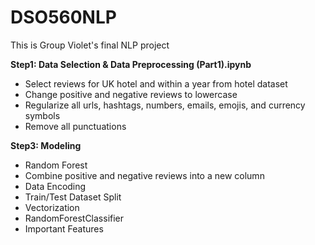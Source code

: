 # DSO560NLP
This is Group Violet's final NLP project

**Step1: Data Selection & Data Preprocessing (Part1).ipynb**
- Select reviews for UK hotel and within a year from hotel dataset
- Change positive and negative reviews to lowercase
- Regularize all urls, hashtags, numbers, emails, emojis, and currency symbols
- Remove all punctuations


**Step3: Modeling**
- Random Forest
- Combine positive and negative reviews into a new column
- Data Encoding
- Train/Test Dataset Split
- Vectorization
- RandomForestClassifier
- Important Features
